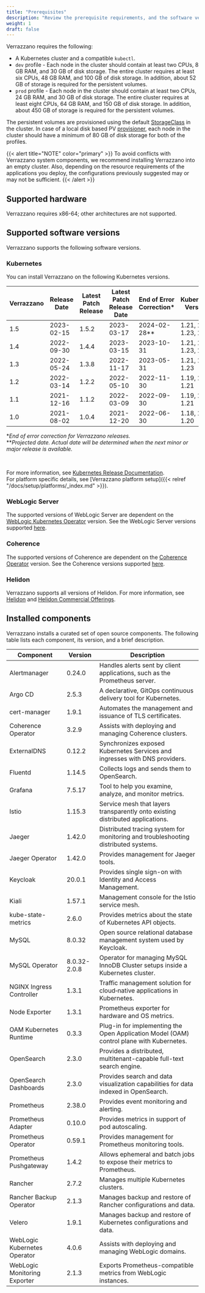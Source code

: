 ```yaml
---
title: "Prerequisites"
description: "Review the prerequisite requirements, and the software versions installed and supported by Verrazzano"
weight: 1
draft: false
---
```



Verrazzano requires the following:
- A Kubernetes cluster and a compatible `kubectl`.
- `dev` profile - Each node in the cluster should contain at least two CPUs, 8 GB RAM, and 30 GB of disk storage. The entire cluster requires at least six CPUs, 48 GB RAM, and 100 GB of disk storage. In addition, about 52 GB of storage is required for the persistent volumes.
- `prod` profile - Each node in the cluster should contain at least two CPUs, 24 GB RAM, and 30 GB of disk storage. The entire cluster requires at least eight CPUs, 64 GB RAM, and 150 GB of disk storage. In addition, about 450 GB of storage is required for the persistent volumes.

The persistent volumes are provisioned using the default [StorageClass](https://kubernetes.io/docs/tasks/administer-cluster/change-default-storage-class/) in the cluster. In case of a  local disk based PV [provisioner](https://kubernetes.io/docs/concepts/storage/storage-classes/#provisioner), each node in the cluster should have a minimum of 80 GB of disk storage for both of the profiles.

{{< alert title="NOTE" color="primary" >}}
To avoid conflicts with Verrazzano system components, we recommend installing Verrazzano into an empty cluster. Also, depending on the resource requirements of the applications you deploy, the configurations previously suggested may or may not be sufficient.
{{< /alert >}}

## Supported hardware
Verrazzano requires x86-64; other architectures are not supported.

## Supported software versions
Verrazzano supports the following software versions.

### Kubernetes
You can install Verrazzano on the following Kubernetes versions.

| Verrazzano | Release Date | Latest Patch Release | Latest Patch Release Date | End of Error Correction* | Kubernetes Versions    |
|------------|--------------|----------------------|---------------------------|--------------------------|------------------------|
| 1.5        | 2023-02-15   | 1.5.2                | 2023-03-17                | 2024-02-28**             | 1.21, 1.22, 1.23, 1.24 |
| 1.4        | 2022-09-30   | 1.4.4                | 2023-03-15                | 2023-10-31               | 1.21, 1.22, 1.23, 1.24 |
| 1.3        | 2022-05-24   | 1.3.8                | 2022-11-17                | 2023-05-31               | 1.21, 1.22, 1.23       |
| 1.2        | 2022-03-14   | 1.2.2                | 2022-05-10                | 2022-11-30               | 1.19, 1.20, 1.21       |
| 1.1        | 2021-12-16   | 1.1.2                | 2022-03-09                | 2022-09-30               | 1.19, 1.20, 1.21       |
| 1.0        | 2021-08-02   | 1.0.4                | 2021-12-20                | 2022-06-30               | 1.18, 1.19, 1.20       |

*_End of error correction for Verrazzano releases._<br>
**_Projected date. Actual date will be determined when the next minor or major release is available._

<br>

For more information, see [Kubernetes Release Documentation](https://kubernetes.io/releases/).
<br>For platform specific details, see [Verrazzano platform setup]({{< relref "/docs/setup/platforms/_index.md" >}}).

### WebLogic Server
The supported versions of WebLogic Server are dependent on the [WebLogic Kubernetes Operator](https://oracle.github.io/weblogic-kubernetes-operator/) version.
See the WebLogic Server versions supported [here](https://oracle.github.io/weblogic-kubernetes-operator/introduction/prerequisites/introduction/).


### Coherence
The supported versions of Coherence are dependent on the [Coherence Operator](https://oracle.github.io/coherence-operator/docs/latest/#/about/01_overview) version.
See the Coherence versions supported [here](https://oracle.github.io/coherence-operator/docs/latest/#/docs/installation/01_installation).

### Helidon
Verrazzano supports all versions of Helidon.  For more information, see [Helidon](https://helidon.io) and
 [Helidon Commercial Offerings](https://support.oracle.com/knowledge/Middleware/2645279_1.html).

## Installed components
Verrazzano installs a curated set of open source components.  The following table lists each
component, its version, and a brief description.

| Component                    | Version      | Description                                                                              |
|------------------------------|--------------|------------------------------------------------------------------------------------------|
| Alertmanager                 | 0.24.0       | Handles alerts sent by client applications, such as the Prometheus server.               |
| Argo CD                      | 2.5.3        | A declarative, GitOps continuous delivery tool for Kubernetes.                           |
| cert-manager                 | 1.9.1        | Automates the management and issuance of TLS certificates.                               |
| Coherence Operator           | 3.2.9        | Assists with deploying and managing Coherence clusters.                                  |
| ExternalDNS                  | 0.12.2       | Synchronizes exposed Kubernetes Services and ingresses with DNS providers.               |
| Fluentd                      | 1.14.5       | Collects logs and sends them to OpenSearch.                                              |
| Grafana                      | 7.5.17       | Tool to help you examine, analyze, and monitor metrics.                                  |
| Istio                        | 1.15.3       | Service mesh that layers transparently onto existing distributed applications.           |
| Jaeger                       | 1.42.0       | Distributed tracing system for monitoring and troubleshooting distributed systems.       |
| Jaeger Operator              | 1.42.0       | Provides management for Jaeger tools.                                                    |
| Keycloak                     | 20.0.1       | Provides single sign-on with Identity and Access Management.                             |
| Kiali                        | 1.57.1       | Management console for the Istio service mesh.                                           |
| kube-state-metrics           | 2.6.0        | Provides metrics about the state of Kubernetes API objects.                              |
| MySQL                        | 8.0.32       | Open source relational database management system used by Keycloak.                      |
| MySQL Operator               | 8.0.32-2.0.8 | Operator for managing MySQL InnoDB Cluster setups inside a Kubernetes cluster.           |
| NGINX Ingress Controller     | 1.3.1        | Traffic management solution for cloud‑native applications in Kubernetes.                 |
| Node Exporter                | 1.3.1        | Prometheus exporter for hardware and OS metrics.                                         |
| OAM Kubernetes Runtime       | 0.3.3        | Plug-in for implementing the Open Application Model (OAM) control plane with Kubernetes. |
| OpenSearch                   | 2.3.0        | Provides a distributed, multitenant-capable full-text search engine.                     |
| OpenSearch Dashboards        | 2.3.0        | Provides search and data visualization capabilities for data indexed in OpenSearch.      |
| Prometheus                   | 2.38.0       | Provides event monitoring and alerting.                                                  |
| Prometheus Adapter           | 0.10.0       | Provides metrics in support of pod autoscaling.                                          |
| Prometheus Operator          | 0.59.1       | Provides management for Prometheus monitoring tools.                                     |
| Prometheus Pushgateway       | 1.4.2        | Allows ephemeral and batch jobs to expose their metrics to Prometheus.                   |
| Rancher                      | 2.7.2        | Manages multiple Kubernetes clusters.                                                    |
| Rancher Backup Operator      | 2.1.3        | Manages backup and restore of Rancher configurations and data.                           |
| Velero                       | 1.9.1        | Manages backup and restore of Kubernetes configurations and data.                        |
| WebLogic Kubernetes Operator | 4.0.6        | Assists with deploying and managing WebLogic domains.                                    |
| WebLogic Monitoring Exporter | 2.1.3        | Exports Prometheus-compatible metrics from WebLogic instances.                           |
